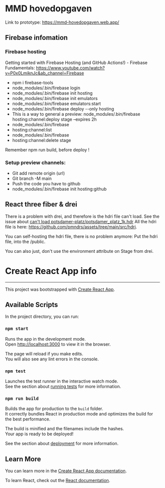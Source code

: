 # MMD hovedopgaven

Link to prototype: https://mmd-hovedopgaven.web.app/

## Firebase infomation
### Firebase hosting
Getting started with Firebase Hosting (and GitHub Actions!) - Firebase Fundamentals: https://www.youtube.com/watch?v=P0x0LmiknJc&ab_channel=Firebase

* npm i firebase-tools
* node_modules/.bin/firebase login
* node_modules/.bin/firebase init hosting
* node_modules/.bin/firebase init emulators
* node_modules/.bin/firebase emulators:start
* node_modules/.bin/firebase deploy --only hosting
* This is a way to general a preview: node_modules/.bin/firebase hosting:channel:deploy stage –expires 2h
* node_modules/.bin/firebase
* hosting:channel:list
* node_modules/.bin/firebase 
* hosting:channel:delete stage

Remember npm run build, before deploy !

### Setup preview channels:
* Git add remote origin (url)
* Git branch -M main
* Push the code you have to github
* node_modules/.bin/firebase init hosting:github


## React three fiber & drei
There is a problem with drei, and therefore is the hdri file can't load.
See the issue about [can't load potsdamer-platz/potsdamer_platz_1k.hdr](https://github.com/pmndrs/drei/issues/1063)
All the hdri file is here: https://github.com/pmndrs/assets/tree/main/src/hdri.

You can self-hosting the hdri file, there is no problem anymore: 
Put the hdri file, into the /public.

You can also just, don't use the environment attribute on Stage from drei.

# Create React App info

---

This project was bootstrapped with [Create React App](https://github.com/facebook/create-react-app).

## Available Scripts

In the project directory, you can run:

### `npm start`

Runs the app in the development mode.\
Open [http://localhost:3000](http://localhost:3000) to view it in the browser.

The page will reload if you make edits.\
You will also see any lint errors in the console.

### `npm test`

Launches the test runner in the interactive watch mode.\
See the section about [running tests](https://facebook.github.io/create-react-app/docs/running-tests) for more information.

### `npm run build`

Builds the app for production to the `build` folder.\
It correctly bundles React in production mode and optimizes the build for the best performance.

The build is minified and the filenames include the hashes.\
Your app is ready to be deployed!

See the section about [deployment](https://facebook.github.io/create-react-app/docs/deployment) for more information.

## Learn More

You can learn more in the [Create React App documentation](https://facebook.github.io/create-react-app/docs/getting-started).

To learn React, check out the [React documentation](https://reactjs.org/).
